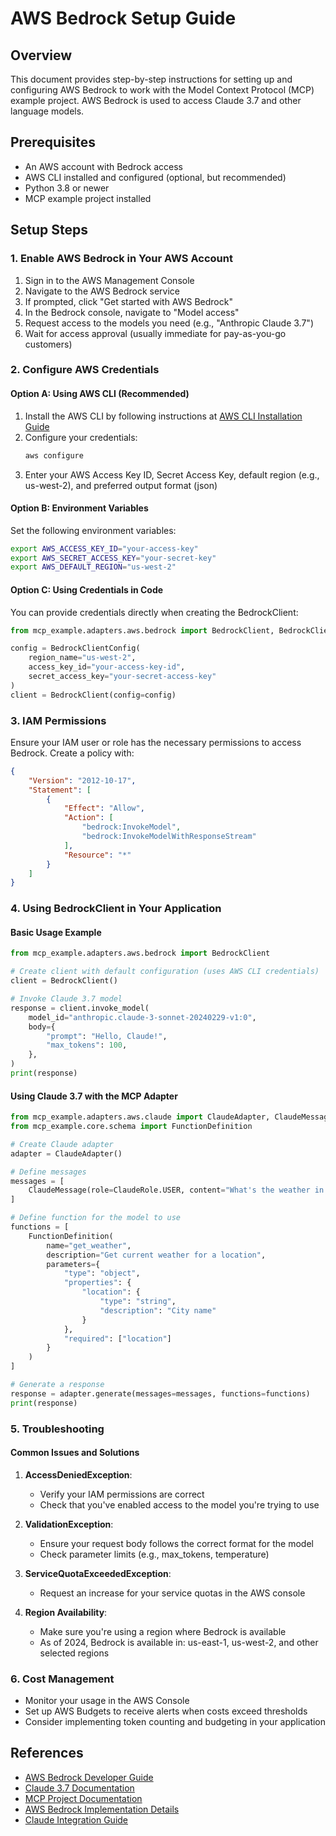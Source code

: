 # AWS Bedrock Setup Guide

## Overview
This document provides step-by-step instructions for setting up and configuring AWS Bedrock to work with the Model Context Protocol (MCP) example project. AWS Bedrock is used to access Claude 3.7 and other language models.

## Prerequisites
- An AWS account with Bedrock access
- AWS CLI installed and configured (optional, but recommended)
- Python 3.8 or newer
- MCP example project installed

## Setup Steps

### 1. Enable AWS Bedrock in Your AWS Account

1. Sign in to the AWS Management Console
2. Navigate to the AWS Bedrock service
3. If prompted, click "Get started with AWS Bedrock"
4. In the Bedrock console, navigate to "Model access"
5. Request access to the models you need (e.g., "Anthropic Claude 3.7")
6. Wait for access approval (usually immediate for pay-as-you-go customers)

### 2. Configure AWS Credentials

#### Option A: Using AWS CLI (Recommended)

1. Install the AWS CLI by following instructions at [AWS CLI Installation Guide](https://docs.aws.amazon.com/cli/latest/userguide/getting-started-install.html)
2. Configure your credentials:
   ```bash
   aws configure
   ```
3. Enter your AWS Access Key ID, Secret Access Key, default region (e.g., us-west-2), and preferred output format (json)

#### Option B: Environment Variables

Set the following environment variables:
```bash
export AWS_ACCESS_KEY_ID="your-access-key"
export AWS_SECRET_ACCESS_KEY="your-secret-key"
export AWS_DEFAULT_REGION="us-west-2"
```

#### Option C: Using Credentials in Code

You can provide credentials directly when creating the BedrockClient:
```python
from mcp_example.adapters.aws.bedrock import BedrockClient, BedrockClientConfig

config = BedrockClientConfig(
    region_name="us-west-2",
    access_key_id="your-access-key-id",
    secret_access_key="your-secret-access-key"
)
client = BedrockClient(config=config)
```

### 3. IAM Permissions

Ensure your IAM user or role has the necessary permissions to access Bedrock. Create a policy with:

```json
{
    "Version": "2012-10-17",
    "Statement": [
        {
            "Effect": "Allow",
            "Action": [
                "bedrock:InvokeModel",
                "bedrock:InvokeModelWithResponseStream"
            ],
            "Resource": "*"
        }
    ]
}
```

### 4. Using BedrockClient in Your Application

#### Basic Usage Example

```python
from mcp_example.adapters.aws.bedrock import BedrockClient

# Create client with default configuration (uses AWS CLI credentials)
client = BedrockClient()

# Invoke Claude 3.7 model
response = client.invoke_model(
    model_id="anthropic.claude-3-sonnet-20240229-v1:0",
    body={
        "prompt": "Hello, Claude!",
        "max_tokens": 100,
    },
)
print(response)
```

#### Using Claude 3.7 with the MCP Adapter

```python
from mcp_example.adapters.aws.claude import ClaudeAdapter, ClaudeMessage, ClaudeRole
from mcp_example.core.schema import FunctionDefinition

# Create Claude adapter
adapter = ClaudeAdapter()

# Define messages
messages = [
    ClaudeMessage(role=ClaudeRole.USER, content="What's the weather in Seattle?")
]

# Define function for the model to use
functions = [
    FunctionDefinition(
        name="get_weather",
        description="Get current weather for a location",
        parameters={
            "type": "object",
            "properties": {
                "location": {
                    "type": "string",
                    "description": "City name"
                }
            },
            "required": ["location"]
        }
    )
]

# Generate a response
response = adapter.generate(messages=messages, functions=functions)
print(response)
```

### 5. Troubleshooting

#### Common Issues and Solutions

1. **AccessDeniedException**:
   - Verify your IAM permissions are correct
   - Check that you've enabled access to the model you're trying to use

2. **ValidationException**:
   - Ensure your request body follows the correct format for the model
   - Check parameter limits (e.g., max_tokens, temperature)

3. **ServiceQuotaExceededException**:
   - Request an increase for your service quotas in the AWS console

4. **Region Availability**:
   - Make sure you're using a region where Bedrock is available
   - As of 2024, Bedrock is available in: us-east-1, us-west-2, and other selected regions

### 6. Cost Management

- Monitor your usage in the AWS Console
- Set up AWS Budgets to receive alerts when costs exceed thresholds
- Consider implementing token counting and budgeting in your application

## References

- [AWS Bedrock Developer Guide](https://docs.aws.amazon.com/bedrock/)
- [Claude 3.7 Documentation](https://docs.anthropic.com/claude/docs)
- [MCP Project Documentation](../README.md)
- [AWS Bedrock Implementation Details](aws_bedrock_implementation.md)
- [Claude Integration Guide](claude_integration.md) 